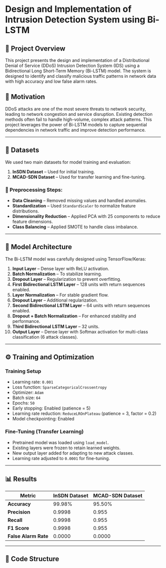 # Design and Implementation of Intrusion Detection System using Bi-LSTM

## 📌 Project Overview
This project presents the design and implementation of a Distributional Denial of Service (DDoS) Intrusion Detection System (IDS) using a Bidirectional Long Short-Term Memory (Bi-LSTM) model. The system is designed to identify and classify malicious traffic patterns in network data with high accuracy and low false alarm rates.

## 🚀 Motivation
DDoS attacks are one of the most severe threats to network security, leading to network congestion and service disruption. Existing detection methods often fail to handle high-volume, complex attack patterns. This project leverages the power of Bi-LSTM models to capture sequential dependencies in network traffic and improve detection performance.

---

## 📂 Datasets
We used two main datasets for model training and evaluation:
1. **InSDN Dataset** – Used for initial training.
2. **MCAD-SDN Dataset** – Used for transfer learning and fine-tuning.

### 🔹 Preprocessing Steps:
- **Data Cleaning** – Removed missing values and handled anomalies.
- **Standardization** – Used `StandardScaler` to normalize feature distributions.
- **Dimensionality Reduction** – Applied PCA with 25 components to reduce feature dimensions.
- **Class Balancing** – Applied SMOTE to handle class imbalance.

---

## 🧠 Model Architecture
The Bi-LSTM model was carefully designed using TensorFlow/Keras:

1. **Input Layer** – Dense layer with ReLU activation.
2. **Batch Normalization** – To stabilize learning.
3. **Dropout Layer** – Regularization to prevent overfitting.
4. **First Bidirectional LSTM Layer** – 128 units with return sequences enabled.
5. **Layer Normalization** – For stable gradient flow.
6. **Dropout Layer** – Additional regularization.
7. **Second Bidirectional LSTM Layer** – 64 units with return sequences enabled.
8. **Dropout + Batch Normalization** – For enhanced stability and performance.
9. **Third Bidirectional LSTM Layer** – 32 units.
10. **Output Layer** – Dense layer with Softmax activation for multi-class classification (6 attack classes).

---

## ⚙️ Training and Optimization
### **Training Setup**
- Learning rate: `0.001`
- Loss function: `SparseCategoricalCrossentropy`
- Optimizer: `Adam`
- Batch size: `64`
- Epochs: `50`
- Early stopping: Enabled (patience = 5)
- Learning rate reduction: `ReduceLROnPlateau` (patience = 3, factor = 0.2)
- Model checkpointing: Enabled

### **Fine-Tuning (Transfer Learning)**
- Pretrained model was loaded using `load_model`.
- Existing layers were frozen to retain learned weights.
- New output layer added for adapting to new attack classes.
- Learning rate adjusted to `0.0001` for fine-tuning.

---

## 📊 Results
| Metric | InSDN Dataset | MCAD-SDN Dataset |
|--------|---------------|------------------|
| **Accuracy** | 99.98% | 95.50% |
| **Precision** | 0.9998 | 0.955 |
| **Recall** | 0.9998 | 0.955 |
| **F1 Score** | 0.9998 | 0.955 |
| **False Alarm Rate** | 0.0000 | 0.0000 |

---

## 📜 Code Structure
